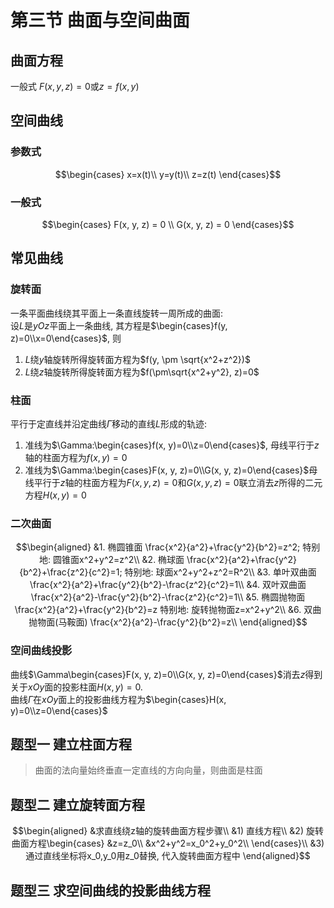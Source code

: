 # 第三节 曲面与空间曲面

## 曲面方程
一般式 $F(x, y, z)=0$或$z=f(x, y)$

## 空间曲线
### 参数式
$$\begin{cases}
x=x(t)\\
y=y(t)\\
z=z(t)
\end{cases}$$

### 一般式
$$\begin{cases}
F(x, y, z) = 0 \\
G(x, y, z) = 0
\end{cases}$$

## 常见曲线
### 旋转面
一条平面曲线绕其平面上一条直线旋转一周所成的曲面:  
设$L$是$yOz$平面上一条曲线, 其方程是$\begin{cases}f(y, z)=0\\x=0\end{cases}$, 则  
1. $L$绕$y$轴旋转所得旋转面方程为$f(y, \pm \sqrt{x^2+z^2})$
2. $L$绕$z$轴旋转所得旋转面方程为$f(\pm\sqrt{x^2+y^2}, z)=0$ 

### 柱面
平行于定直线并沿定曲线$\Gamma$移动的直线$L$形成的轨迹:
1. 准线为$\Gamma:\begin{cases}f(x, y)=0\\z=0\end{cases}$, 母线平行于$z$轴的柱面方程为$f(x, y)=0$ 
2. 准线为$\Gamma:\begin{cases}F(x, y, z)=0\\G(x, y, z)=0\end{cases}$母线平行于$z$轴的柱面方程为$F(x,y,z) = 0$和$G(x,y,z)=0$联立消去$z$所得的二元方程$H(x,y)=0$

### 二次曲面
$$\begin{aligned}
&1. 椭圆锥面 \frac{x^2}{a^2}+\frac{y^2}{b^2}=z^2; 特别地: 圆锥面x^2+y^2=z^2\\
&2. 椭球面 \frac{x^2}{a^2}+\frac{y^2}{b^2}+\frac{z^2}{c^2}=1; 特别地: 球面x^2+y^2+z^2=R^2\\
&3. 单叶双曲面 \frac{x^2}{a^2}+\frac{y^2}{b^2}-\frac{z^2}{c^2}=1\\
&4. 双叶双曲面 \frac{x^2}{a^2}-\frac{y^2}{b^2}-\frac{z^2}{c^2}=1\\
&5. 椭圆抛物面 \frac{x^2}{a^2}+\frac{y^2}{b^2}=z 特别地: 旋转抛物面z=x^2+y^2\\
&6. 双曲抛物面(马鞍面) \frac{x^2}{a^2}-\frac{y^2}{b^2}=z\\
\end{aligned}$$

### 空间曲线投影
曲线$\Gamma\begin{cases}F(x, y, z)=0\\G(x, y, z)=0\end{cases}$消去$z$得到关于$xOy$面的投影柱面$H(x, y)=0$.  
曲线$\Gamma$在$xOy$面上的投影曲线方程为$\begin{cases}H(x, y)=0\\z=0\end{cases}$

## 题型一 建立柱面方程

> 曲面的法向量始终垂直一定直线的方向向量，则曲面是柱面
> 

## 题型二 建立旋转面方程
$$\begin{aligned}
&求直线绕z轴的旋转曲面方程步骤\\
&1) 直线方程\\
&2) 旋转曲面方程\begin{cases}
&z=z_0\\
&x^2+y^2=x_0^2+y_0^2\\
\end{cases}\\ 
&3)通过直线坐标将x_0,y_0用z_0替换, 代入旋转曲面方程中
\end{aligned}$$

## 题型三 求空间曲线的投影曲线方程

